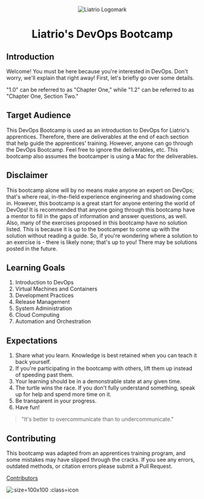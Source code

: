 <center>

  ![Liatrio Logomark](img/favicon.svg ':size=150x150 :class=logo')
  # Liatrio's DevOps Bootcamp

</center>

## Introduction

Welcome! You must be here because you're interested in DevOps. Don't worry, we'll explain that right away! First, let's briefly go over some details.

"1.0" can be referred to as "Chapter One," while "1.2" can be referred to as "Chapter One, Section Two."

## Target Audience
This DevOps Bootcamp is used as an introduction to DevOps for Liatrio's apprentices. Therefore, there are deliverables at the end of each section that help guide the apprentices' training. However, anyone can go through the DevOps Bootcamp. Feel free to ignore the deliverables, etc. This bootcamp also assumes the bootcamper is using a Mac for the deliverables.

## Disclaimer
This bootcamp alone will by no means make anyone an expert on DevOps; that's where real, in-the-field experience engineering and shadowing come in. However, this bootcamp is a great start for anyone entering the world of DevOps! It is recommended that anyone going through this bootcamp have a mentor to fill in the gaps of information and answer questions, as well. Also, many of the exercises proposed in this bootcamp have no solution listed. This is because it is up to the bootcamper to come up with the solution without reading a guide. So, if you're wondering where a solution to an exercise is - there is likely none; that's up to you! There may be solutions posted in the future.

## Learning Goals
 1. Introduction to DevOps
 2. Virtual Machines and Containers
 3. Development Practices
 4. Release Management
 5. System Administration
 6. Cloud Computing
 7. Automation and Orchestration

## Expectations
 1. Share what you learn. Knowledge is best retained when you can teach it back yourself.
 2. If you're participating in the bootcamp with others, lift them up instead of speeding past them.
 3. Your learning should be in a demonstrable state at any given time.
 4. The turtle wins the race. If you don't fully understand something, speak up for help and spend more time on it.
 5. Be transparent in your progress.
 6. Have fun!

> "It's better to overcommunicate than to undercommunicate."

## Contributing
This bootcamp was adapted from an apprentices training program, and some mistakes may have slipped through the cracks. If you see any errors, outdated methods, or citation errors please submit a Pull Request.

[Contributors](contributors.md)

![](img/class.svg ':size=100x100 :class=icon')
